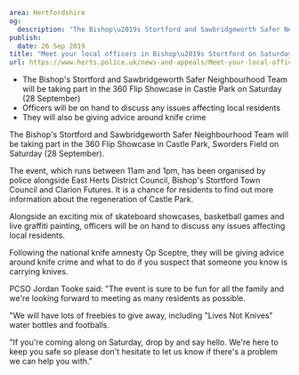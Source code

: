 ```yaml
area: Hertfordshire
og:
  description: "The Bishop\u2019s Stortford and Sawbridgeworth Safer Neighbourhood Team will be taking part in the 360 Flip Showcase in Castle Park, Sworders Field on Saturday (28 September)."
publish:
  date: 26 Sep 2019
title: "Meet your local officers in Bishop\u2019s Stortford on Saturday"
url: https://www.herts.police.uk/news-and-appeals/Meet-your-local-officers-in-Bishops-Stortford-on-Saturday-0826
```

* The Bishop's Stortford and Sawbridgeworth Safer Neighbourhood Team will be taking part in the 360 Flip Showcase in Castle Park on Saturday (28 September)
 * Officers will be on hand to discuss any issues affecting local residents
 * They will also be giving advice around knife crime

The Bishop's Stortford and Sawbridgeworth Safer Neighbourhood Team will be taking part in the 360 Flip Showcase in Castle Park, Sworders Field on Saturday (28 September).

The event, which runs between 11am and 1pm, has been organised by police alongside East Herts District Council, Bishop's Stortford Town Council and Clarion Futures. It is a chance for residents to find out more information about the regeneration of Castle Park.

Alongside an exciting mix of skateboard showcases, basketball games and live graffiti painting, officers will be on hand to discuss any issues affecting local residents.

Following the national knife amnesty Op Sceptre, they will be giving advice around knife crime and what to do if you suspect that someone you know is carrying knives.

PCSO Jordan Tooke said: "The event is sure to be fun for all the family and we're looking forward to meeting as many residents as possible.

"We will have lots of freebies to give away, including "Lives Not Knives" water bottles and footballs.

"If you're coming along on Saturday, drop by and say hello. We're here to keep you safe so please don't hesitate to let us know if there's a problem we can help you with."
